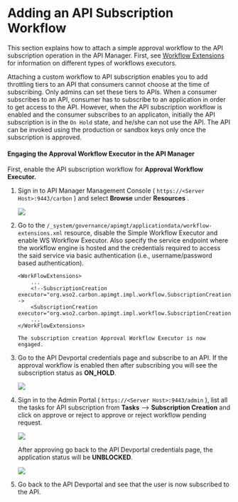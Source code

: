# Adding an API Subscription Workflow

This section explains how to attach a simple approval workflow to the API subscription operation in the API Manager. First, see [Workflow Extensions](_Managing_Workflow_Extensions_) for information on different types of workflows executors.

Attaching a custom workflow to API subscription enables you to add throttling tiers to an API that consumers cannot choose at the time of subscribing. Only admins can set these tiers to APIs. When a consumer subscribes to an API, consumer has to subscribe to an application in order to get access to the API. However, when the API subscription workflow is enabled and the consumer subscribes to an applicaton, initially the API subscription is in the `On Hold` state, and he/she can not use the API. The API can be invoked using the production or sandbox keys only once the subscription is approved.


#### Engaging the Approval Workflow Executor in the API Manager

First, enable the API subscription workflow for **Approval Workflow Executor.**

1.  Sign in to API Manager Management Console ( `https://<Server Host>:9443/carbon` ) and select **Browse** under **Resources** .

    ![]({{base_path}}/assets/img/learn/wf-extensions-browse.png)

2.  Go to the `/_system/governance/apimgt/applicationdata/workflow-extensions.xml` resource, disable the Simple Workflow Executor and enable WS Workflow Executor. Also specify the service endpoint where the workflow engine is hosted and the credentials required to access the said service via basic authentication (i.e., username/password based authentication).

    ``` 
    <WorkFlowExtensions>
        ...
        <!--SubscriptionCreation executor="org.wso2.carbon.apimgt.impl.workflow.SubscriptionCreationSimpleWorkflowExecutor"/-->
        <SubscriptionCreation executor="org.wso2.carbon.apimgt.impl.workflow.SubscriptionCreationApprovalWorkflowExecutor"/>
        ...
    </WorkFlowExtensions>
    ```

        The subscription creation Approval Workflow Executor is now engaged.


3.  Go to the API Devportal credentials page and subscribe to an API. If the approval workflow is enabled then after subscribing you will see the subscription status as **ON_HOLD**.

     ![]({{base_path}}/assets/img/learn/subscription-creation-onhold.png)

4.  Sign in to the Admin Portal ( `https://<Server Host>:9443/admin` ), list all the tasks for API subscription from **Tasks** --> **Subscription Creation** and click on  approve or reject to approve or reject workflow pending request.

    ![]({{base_path}}/assets/img/learn/subscription-creation-pending-list.png)

    After approving go back to the API Devportal credentials page, the application status will be **UNBLOCKED**.
     
    ![]({{base_path}}/assets/img/learn/subscription-creation-unblocked.png)

5.  Go back to the API Devportal and see that the user is now subscribed to the API.
